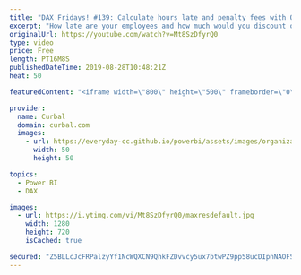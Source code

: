 ```yaml
---
title: "DAX Fridays! #139: Calculate hours late and penalty fees with QUOTIENT, MODE and TIMEVALUE"
excerpt: "How late are your employees and how much would you discount of the payroll if you had a 2$ fee for each 15 min late? Learn how to do this is DAX and power bi. #daxfridays #curbal #powerbi  This is how to do it in excel: ExcelIsFun Magic trick 885: https://www.youtube.com/watch?v=YPEeLMvdgpo  To DAX all"
originalUrl: https://youtube.com/watch?v=Mt8SzDfyrQ0
type: video
price: Free
length: PT16M8S
publishedDateTime: 2019-08-28T10:48:21Z
heat: 50

featuredContent: "<iframe width=\"800\" height=\"500\" frameborder=\"0\" src=\"https://www.youtube.com/embed/Mt8SzDfyrQ0\" allow=\"accelerometer; autoplay; encrypted-media; gyroscope; picture-in-picture\" allowfullscreen></iframe>"

provider:
  name: Curbal
  domain: curbal.com
  images:
    - url: https://everyday-cc.github.io/powerbi/assets/images/organizations/curbal.com-50x50.jpg
      width: 50
      height: 50

topics:
  - Power BI
  - DAX

images:
  - url: https://i.ytimg.com/vi/Mt8SzDfyrQ0/maxresdefault.jpg
    width: 1280
    height: 720
    isCached: true

secured: "Z5BLLcJcFRPalzyYf1NcWQXCN9QhkFZDvvcy5ux7btwPZ9pp58ucDIpnNAOFSQLPtEOJTaxZItioV+BYomWagPmwVlXc0CsbGPe2jaIlRZkHMUlxZyagGLHYIjPMOB01iu8T2KdaNnvx+ejr0h81HeI3zPAjdtxBkdKnA30H5gKIn1sc3Y1CYoxYFkZ68zHg0I82dfy44xefLsYdpJL54A9UbWDYgLMTEANh/B3PqxMCtAvncYT/aeRlXjrrX0l4fz/x1edNr3IIiSsnQD+80Jb4kUPeQWCcMBVvTpLFHHsrxNNVQX1g9tcvgMPUX8On2WYRy2bgDcBjSN8Tzvox4CL64lYW3RBA2I8l2IW5KmCOtMBVK3Kwbsg9CwQ25QU+mm/kmVEOcsAhEhluTJRlXEy3FdQQ2NaZueyWEmR1Fko=;vWIluAr7tqG94AMXDbLb0g=="
---
```


